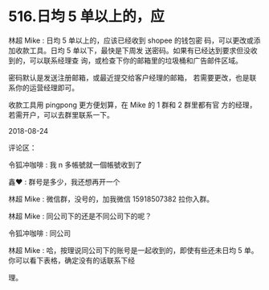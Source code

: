 # 516.日均 5 单以上的，应

林超 Mike : 日均 5 单以上的，应该已经收到 shopee 的钱包密 码，可以更改或添加收款工具。日均 5 单以下，最快是下周发 送密码。如果有已经达到要求但没收到的，可以联系经理查 询，或检查下你的邮箱里的垃圾桶和广告邮件区域。

密码默认是发送注册邮箱，或最近提交给客户经理的邮箱， 若需要更改，也是联系你的运营经理即可。

收款工具用 pingpong 更方便划算，在 Mike 的 1 群和 2 群里都有官 方的经理，若需开户，可以去群里联系一下。

2018-08-24

评论区：

令狐冲咖啡 : 我 n 多帳號就一個帳號收到了

鑫❤ : 群号是多少，我还想再开一个

林超 Mike : 微信群，没号的，加我微信 15918507382 拉你入群。

林超 Mike : 同公司下的还是不同公司下的呢？

令狐冲咖啡 : 同公司

林超 Mike : 哈，按理说同公司下的账号是一起收到的，即使有些还未日均 5 单。你可以看下表格，确定没有的话联系下经

理。